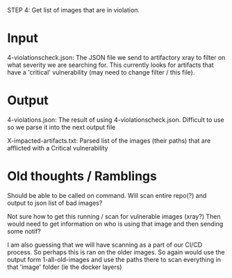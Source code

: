 STEP 4: Get list of images that are in violation.

# Input

4-violationscheck.json: The JSON file we send to artifactory xray to filter on what severity we are searching for. This currently looks for artifacts that have a 'critical' vulnerability (may need to change filter / this file).

# Output

4-violations.json: The result of using 4-violationscheck.json. Difficult to use so we parse it into the next output file

X-impacted-artifacts.txt: Parsed list of the images (their paths) that are afflicted with a Critical vulnerability


# Old thoughts / Ramblings
Should be able to be called on command. Will scan entire repo(?) and output to json list of bad images? 


Not sure how to get this running / scan for vulnerable images (xray?)
Then would need to get information on who is using that image and then sending some notif?

I am also guessing that we will have scanning as a part of our CI/CD process. So perhaps this is ran on the older images.
So again would use the output form 1-all-old-images and use the paths there to scan everything in that 'image' folder (ie the docker layers)
